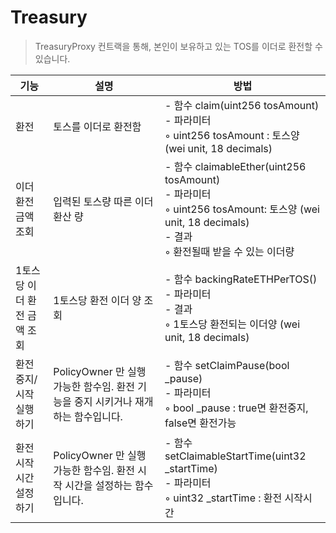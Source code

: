 # Treasury

> TreasuryProxy 컨트랙을 통해, 본인이 보유하고 있는 TOS를 이더로 환전할 수 있습니다.



| 기능 | 설명 | 방법 |
| -------- | -------- | -------- |
| 환전     | 토스를 이더로 환전함     | - 함수 claim(uint256 tosAmount)<br/>- 파라미터<br/>    ◦ uint256 tosAmount : 토스양 (wei unit, 18 decimals)|
| 이더 환전 금액 조회     | 입력된 토스량 따른 이더 환산 량     | - 함수 claimableEther(uint256 tosAmount)<br/>- 파라미터<br/>    ◦ uint256 tosAmount: 토스양 (wei unit, 18 decimals) <br/>- 결과<br/>    ◦ 환전될때 받을 수 있는 이더량     |
| 1토스당 이더 환전 금액 조회     | 1토스당 환전 이더 양 조회     | - 함수 backingRateETHPerTOS()<br/>- 파라미터<br/>   - 결과 <br/>    ◦ 1토스당 환전되는 이더양  (wei unit, 18 decimals)    |
| 환전 중지/시작 실행 하기     | PolicyOwner 만 실행 가능한 함수임. 환전 기능을 중지 시키거나 재개하는 함수입니다.| - 함수 setClaimPause(bool _pause)<br/> - 파라미터<br/>     ◦ bool _pause : true면 환전중지, false면 환전가능     |
| 환전 시작 시간 설정 하기     | PolicyOwner 만 실행 가능한 함수임. 환전 시작 시간을 설정하는 함수입니다.     | - 함수 setClaimableStartTime(uint32 _startTime)<br/>- 파라미터<br/>    ◦ uint32 _startTime : 환전 시작시간     |

